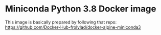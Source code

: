 Miniconda Python 3.8 Docker image
=================================

This image is basically prepared by following that repo:
https://github.com/Docker-Hub-frolvlad/docker-alpine-miniconda3
